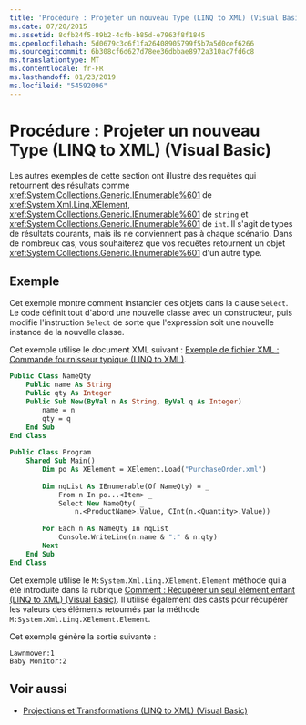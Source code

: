 ```yaml
---
title: 'Procédure : Projeter un nouveau Type (LINQ to XML) (Visual Basic)'
ms.date: 07/20/2015
ms.assetid: 8cfb24f5-89b2-4cfb-b85d-e7963f8f1845
ms.openlocfilehash: 5d0679c3c6f1fa26408905799f5b7a5d0cef6266
ms.sourcegitcommit: 6b308cf6d627d78ee36dbbae8972a310ac7fd6c8
ms.translationtype: MT
ms.contentlocale: fr-FR
ms.lasthandoff: 01/23/2019
ms.locfileid: "54592096"
---
```

# <a name="how-to-project-a-new-type-linq-to-xml-visual-basic"></a>Procédure : Projeter un nouveau Type (LINQ to XML) (Visual Basic)
Les autres exemples de cette section ont illustré des requêtes qui retournent des résultats comme <xref:System.Collections.Generic.IEnumerable%601> de <xref:System.Xml.Linq.XElement>, <xref:System.Collections.Generic.IEnumerable%601> de `string` et <xref:System.Collections.Generic.IEnumerable%601> de `int`. Il s'agit de types de résultats courants, mais ils ne conviennent pas à chaque scénario. Dans de nombreux cas, vous souhaiterez que vos requêtes retournent un objet <xref:System.Collections.Generic.IEnumerable%601> d'un autre type.  
  
## <a name="example"></a>Exemple  
 Cet exemple montre comment instancier des objets dans la clause `Select`. Le code définit tout d'abord une nouvelle classe avec un constructeur, puis modifie l'instruction `Select` de sorte que l'expression soit une nouvelle instance de la nouvelle classe.  
  
 Cet exemple utilise le document XML suivant : [Exemple de fichier XML : Commande fournisseur typique (LINQ to XML)](../../../../visual-basic/programming-guide/concepts/linq/sample-xml-file-typical-purchase-order-linq-to-xml.md).  
  
```vb  
Public Class NameQty  
    Public name As String  
    Public qty As Integer  
    Public Sub New(ByVal n As String, ByVal q As Integer)  
        name = n  
        qty = q  
    End Sub  
End Class  
  
Public Class Program  
    Shared Sub Main()  
        Dim po As XElement = XElement.Load("PurchaseOrder.xml")  
  
        Dim nqList As IEnumerable(Of NameQty) = _  
            From n In po...<Item> _  
            Select New NameQty( _  
                n.<ProductName>.Value, CInt(n.<Quantity>.Value))  
  
        For Each n As NameQty In nqList  
            Console.WriteLine(n.name & ":" & n.qty)  
        Next  
    End Sub  
End Class  
```  
  
 Cet exemple utilise le `M:System.Xml.Linq.XElement.Element` méthode qui a été introduite dans la rubrique [Comment : Récupérer un seul élément enfant (LINQ to XML) (Visual Basic)](../../../../visual-basic/programming-guide/concepts/linq/how-to-retrieve-a-single-child-element-linq-to-xml.md). Il utilise également des casts pour récupérer les valeurs des éléments retournés par la méthode `M:System.Xml.Linq.XElement.Element`.  
  
 Cet exemple génère la sortie suivante :  
  
```  
Lawnmower:1  
Baby Monitor:2  
```  
  
## <a name="see-also"></a>Voir aussi
- [Projections et Transformations (LINQ to XML) (Visual Basic)](../../../../visual-basic/programming-guide/concepts/linq/projections-and-transformations-linq-to-xml.md)
